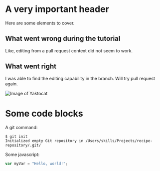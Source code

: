 # A very important header

Here are some elements to cover.

## What went wrong during the tutorial

Like, editing from a pull request context did not seem to work.

## What went right

I was able to find the editing capability in the branch. Will try pull request again.

![Image of Yaktocat](https://octodex.github.com/images/yaktocat.png)

# Some code blocks

A git command:

```
$ git init
Initialized empty Git repository in /Users/skills/Projects/recipe-repository/.git/
```

Some javascript:

``` javascript
var myVar = "Hello, world!";
```
